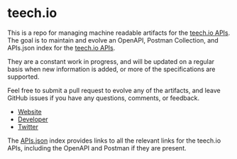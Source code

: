 # teech.ioThis is a repo for managing machine readable artifacts for the [teech.io APIs](http://teech.io/). The goal is to maintain and evolve an OpenAPI, Postman Collection, and APIs.json index for the [teech.io APIs](http://teech.io/).They are a constant work in progress, and will be updated on a regular basis when new information is added, or more of the specifications are supported.Feel free to submit a pull request to evolve any of the artifacts, and leave GitHub issues if you have any questions, comments, or feedback.- [Website](http://teech.io/)- [Developer](http://teech.io/)- [Twitter](https://twitter.com/teech_io)The [APIs.json](https://github.com/api-evangelist/teech-io/blob/master/apis.json) index provides links to all the relevant links for the teech.io APIs, including the OpenAPI and Postman if they are present.